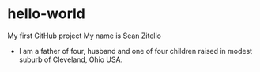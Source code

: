 # hello-world
My first GitHub project
My name is Sean Zitello
- I am a father of four, husband  and one of four children raised in modest suburb of Cleveland, Ohio USA.
